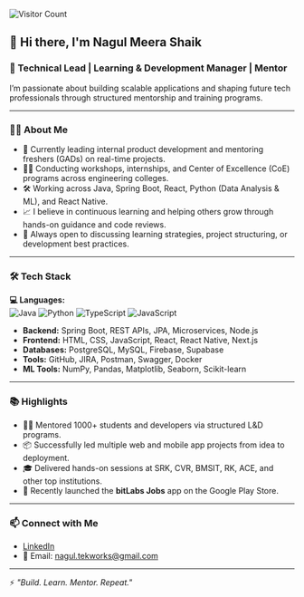 ![Visitor Count](https://visitor-badge.laobi.icu/badge?page_id=Nagul-Tekworks.Nagul-Tekworks)

## 👋 Hi there, I'm Nagul Meera Shaik

### 🚀 Technical Lead | Learning & Development Manager | Mentor

I’m passionate about building scalable applications and shaping future tech professionals through structured mentorship and training programs.

---

### 🧑‍💻 About Me

- 🔭 Currently leading internal product development and mentoring freshers (GADs) on real-time projects.
- 👨‍🏫 Conducting workshops, internships, and Center of Excellence (CoE) programs across engineering colleges.
- 🛠️ Working across Java, Spring Boot, React, Python (Data Analysis & ML), and React Native.
- 📈 I believe in continuous learning and helping others grow through hands-on guidance and code reviews.
- 💬 Always open to discussing learning strategies, project structuring, or development best practices.

---

### 🛠️ Tech Stack

**💻 Languages:**  
![Java](https://img.shields.io/badge/Java-ED8B00?style=for-the-badge&logo=java&logoColor=white)
![Python](https://img.shields.io/badge/Python-3776AB?style=for-the-badge&logo=python&logoColor=white)
![TypeScript](https://img.shields.io/badge/TypeScript-007ACC?style=for-the-badge&logo=typescript&logoColor=white)
![JavaScript](https://img.shields.io/badge/JavaScript-F7DF1E?style=for-the-badge&logo=javascript&logoColor=black)

- **Backend:** Spring Boot, REST APIs, JPA, Microservices, Node.js
- **Frontend:** HTML, CSS, JavaScript, React, React Native, Next.js
- **Databases:** PostgreSQL, MySQL, Firebase, Supabase
- **Tools:** GitHub, JIRA, Postman, Swagger, Docker
- **ML Tools:** NumPy, Pandas, Matplotlib, Seaborn, Scikit-learn

---

### 📚 Highlights

- 👨‍💻 Mentored 1000+ students and developers via structured L&D programs.
- 📦 Successfully led multiple web and mobile app projects from idea to deployment.
- 🎓 Delivered hands-on sessions at SRK, CVR, BMSIT, RK, ACE, and other top institutions.
- 📱 Recently launched the **bitLabs Jobs** app on the Google Play Store.

---

### 📫 Connect with Me

- [LinkedIn](https://www.linkedin.com/in/nagul)
- 📧 Email: nagul.tekworks@gmail.com

---

⚡ *"Build. Learn. Mentor. Repeat."*

